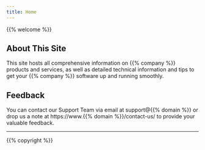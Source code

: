 ```yaml
---
title: Home
---
```


{{% welcome %}}

## About This Site
This site hosts all comprehensive information on {{% company %}} products and services, as well as detailed technical information and tips to get your {{% company %}} software up and running smoothly.

## Feedback
You can contact our Support Team via email at support@{{% domain %}} or drop us a note at https://www.{{% domain %}}/contact-us/ to provide your valuable feedback.

<hr>
{{% copyright %}}
